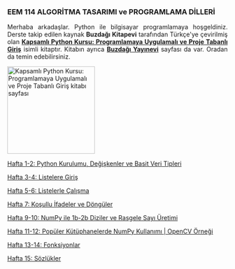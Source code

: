 <h3>EEM 114 ALGORİTMA TASARIMI ve PROGRAMLAMA DİLLERİ</h3>
<p align="justify">Merhaba arkadaşlar. Python ile bilgisayar programlamaya hoşgeldiniz. Derste takip edilen kaynak <b>Buzdağı Kitapevi</b> tarafından Türkçe'ye çevirilmiş olan <a href="https://www.buzdagikitabevi.com/kapsamli-python-kursu-programlamaya-uygulamali-ve-proje-tabanli-giris" target="_blank"><b>Kapsamlı Python Kursu: Programlamaya Uygulamalı ve Proje Tabanlı Giriş</b></a> isimli kitaptır. Kitabın ayrıca <a href="https://buzdagiyayinevi.com/kapsamli-python-kursu-programlamaya-uygulamali-ve-proje-tabanli-giris/" target="_blank"><b>Buzdağı Yayınevi</b></a> sayfası da var. Oradan da temin edebilirsiniz.</p>

<img src="https://buzdagiyayinevi.com/wp-content/uploads/2022/02/Python-Crash-Course-Kapak-scaled.jpg" target="_blank" alt="Kapsamlı Python Kursu: Programlamaya Uygulamalı ve Proje Tabanlı Giriş kitabı sayfası" width="200" height=auto>

<a href="https://github.com/mtahakoroglu/gumushane-EEM-kodlama/tree/main/EEM114/lecture/week-01-02" target="_blank">Hafta 1-2: Python Kurulumu, Değişkenler ve Basit Veri Tipleri</a><br>

<a href="https://github.com/mtahakoroglu/gumushane-EEM-kodlama/tree/main/EEM114/lecture/week-03-04" target="_blank">Hafta 3-4: Listelere Giriş</a><br>

<a href="https://github.com/mtahakoroglu/gumushane-EEM-kodlama/tree/main/EEM114/lecture/week-05-06" target="_blank">Hafta 5-6: Listelerle Çalışma</a><br>

<a href="https://github.com/mtahakoroglu/gumushane-EEM-kodlama/tree/main/EEM114/lecture/week-07" target="_blank">Hafta 7: Koşullu İfadeler ve Döngüler</a><br>

<a href="https://github.com/mtahakoroglu/gumushane-EEM-kodlama/tree/main/EEM114/lecture/week-09-10" target="_blank">Hafta 9-10: NumPy ile 1b-2b Diziler ve Rasgele Sayı Üretimi</a><br>

<a href="https://github.com/mtahakoroglu/gumushane-EEM-kodlama/tree/main/EEM114/lecture/week-11-12" target="_blank">Hafta 11-12: Popüler Kütüphanelerde NumPy Kullanımı | OpenCV Örneği</a><br>

<a href="https://github.com/mtahakoroglu/gumushane-EEM-kodlama/tree/main/EEM114/lecture/week-13-14" target="_blank">Hafta 13-14: Fonksiyonlar</a><br>

<a href="https://github.com/mtahakoroglu/gumushane-EEM-kodlama/tree/main/EEM114/lecture/week-15" target="_blank">Hafta 15: Sözlükler</a><br>